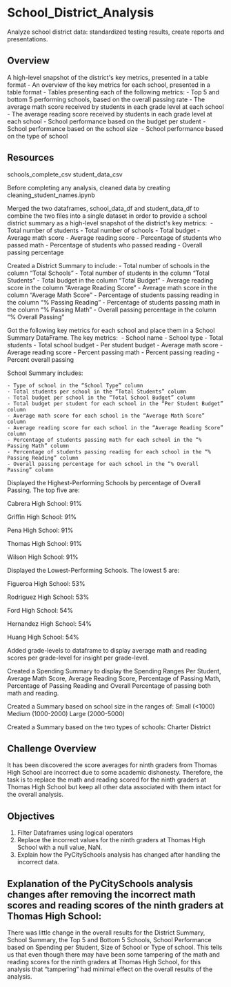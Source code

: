 # School_District_Analysis
Analyze school district data: standardized testing results, create reports and presentations.

## Overview
A high-level snapshot of the district's key metrics, presented in a table format
	- An overview of the key metrics for each school, presented in a table format
	- Tables presenting each of the following metrics:
	- Top 5 and bottom 5 performing schools, based on the overall passing rate
	- The average math score received by students in each grade level at each school
	- The average reading score received by students in each grade level at each school
	- School performance based on the budget per student
	- School performance based on the school size 
	- School performance based on the type of school
	
## Resources

schools_complete_csv
student_data_csv

Before completing any analysis, cleaned data by creating cleaning_student_names.ipynb

Merged the two dataframes, school_data_df and student_data_df to combine the two files into a single dataset in order to provide a school district summary as a high-level snapshot of the district's key metrics: 
	- Total number of students
	- Total number of schools
	- Total budget
	- Average math score
	- Average reading score
	- Percentage of students who passed math
	- Percentage of students who passed reading
	- Overall passing percentage

Created a District Summary to include:
	- Total number of schools in the column “Total Schools”
	- Total number of students in the column “Total Students”
	- Total budget in the column “Total Budget”
	- Average reading score in the column “Average Reading Score”
	- Average math score in the column “Average Math Score”
	- Percentage of students passing reading in the column “% Passing Reading”
	- Percentage of students passing math in the column “% Passing Math”
	- Overall passing percentage in the column “% Overall Passing”

Got the following key metrics for each school and place them in a School Summary DataFrame. The key metrics: 
	- School name
	- School type
	- Total students
	- Total school budget
	- Per student budget
	- Average math score
	- Average reading score
	- Percent passing math
	- Percent passing reading
	- Percent overall passing

School Summary includes:

	- Type of school in the “School Type” column
	- Total students per school in the “Total Students” column
	- Total budget per school in the “Total School Budget” column
	- Total budget per student for each school in the “Per Student Budget” column
	- Average math score for each school in the “Average Math Score” column
	- Average reading score for each school in the “Average Reading Score” column
	- Percentage of students passing math for each school in the “% Passing Math” column
	- Percentage of students passing reading for each school in the “% Passing Reading” column
	- Overall passing percentage for each school in the “% Overall Passing” column

Displayed the Highest-Performing Schools by percentage of Overall Passing.  The top five are:

Cabrera High School: 91%

Griffin High School: 91%

Pena High School: 91%

Thomas High School: 91%

Wilson High School: 91%


Displayed the Lowest-Performing Schools.  The lowest 5 are:

Figueroa High School: 53%

Rodriguez High School: 53%

Ford High School: 54%

Hernandez High School: 54%

Huang High School: 54%


Added grade-levels to dataframe to display average math and reading scores per grade-level for insight per grade-level.

Created a Spending Summary to display the Spending Ranges Per Student, Average Math Score, Average Reading Score, Percentage of Passing Math, Percentage of Passing Reading and Overall Percentage of passing both math and reading.

Created a Summary based on school size in the ranges of:
Small (<1000)
Medium (1000-2000)
Large (2000-5000)

Created a Summary based on the two types of schools:
Charter
District

## Challenge Overview

It has been discovered the score averages for ninth graders from Thomas High School are incorrect due to some academic dishonesty.  Therefore, the task is to replace the math and reading scored for the ninth graders at Thomas High School but keep  all other data associated with them intact for the overall analysis.

## Objectives

1.  Filter Dataframes using logical operators
2.  Replace the incorrect values for the ninth graders at Thomas High School with a null value, NaN.
3.  Explain how the PyCitySchools analysis has changed after handling the incorrect data.

## Explanation of the PyCitySchools analysis changes after removing the incorrect math scores and reading scores of the ninth graders at Thomas High School:

There was little change in the overall results for the District Summary, School Summary, the Top 5 and Bottom 5 Schools, School Performance based on Spending per Student, Size of School or Type of school.  This tells us that even though there may have been some tampering of the math and reading scores for the ninth graders at Thomas High School, for this analysis that “tampering” had minimal effect on the overall results of the analysis.
